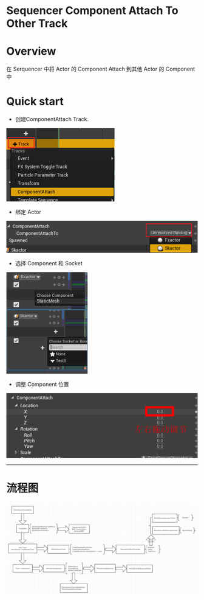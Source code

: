 # Sequencer Component Attach To Other Track

# Overview

在 Serquencer 中将 Actor 的 Component Attach 到其他 Actor 的 Component 中

# Quick start

* 创建ComponentAttach Track.

![CreateTrack](./Images/AddTrack.png)


* 绑定 Actor

![BindActor](./Images/BindActor.png)

* 选择 Component 和 Socket

![BindActor](./Images/SelectComponent.png)

* 调整 Component 位置

![BindActor](./Images/ComponentTransform.png)
***
# 流程图

![BindActor](./Images/Dingtalk_20210716192454.jpg)
